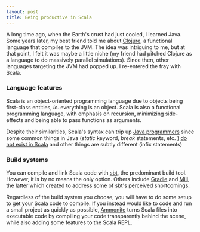```yaml
---
layout: post
title: Being productive in Scala
---
```


A long time ago, when the Earth's crust had just cooled, I learned Java. Some years later, my best friend told me about [Clojure](https://clojure.org/), a functional language that compiles to the JVM. The idea was intriguing to me, but at that point, I felt it was maybe a little niche (my friend had pitched Clojure as a language to do massively parallel simulations). Since then, other languages targeting the JVM had popped up. I re-entered the fray with Scala.

### Language features

Scala is an object-oriented programming language due to objects being first-class entities, _ie._ everything is an object. Scala is also a functional programming language, with emphasis on recursion, minimizing side-effects and being able to pass functions as arguments.

Despite their similarities, Scala's syntax can trip up [Java programmers](https://docs.scala-lang.org/tutorials/scala-for-java-programmers.html) since some common things in Java (*static* keyword, *break* statements, etc. ) [do not exist in Scala](http://jim-mcbeath.blogspot.com/2008/09/scala-syntax-primer.html) and other things are subtly different (infix statements)

### Build systems

You can compile and link Scala code with [sbt](https://www.scala-sbt.org/), the predominant build tool. However, it is by no means the only option. Others include [Gradle](https://gradle.org/) and [Mill](https://www.lihaoyi.com/post/MillBetterScalaBuilds.html), the latter which created to address some of sbt's perceived shortcomings.

Regardless of the build system you choose, you will have to do some setup to get your Scala code to compile. If you instead would like to code and run a small project as quickly as possible, [Ammonite](https://ammonite.io/) turns Scala files into executable code by compiling your code transparently behind the scene, while also adding some features to the Scala REPL.
